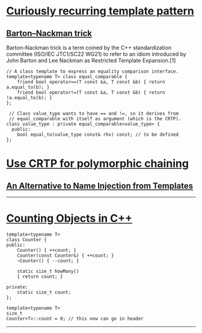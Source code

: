 # [Curiously recurring template pattern](https://en.wikipedia.org/wiki/Curiously_recurring_template_pattern)

## [Barton–Nackman trick](https://en.wikipedia.org/wiki/Barton%E2%80%93Nackman_trick)
Barton–Nackman trick is a term coined by the C++ standardization committee (ISO/IEC JTC1/SC22 WG21) to refer to an idiom introduced by John Barton and Lee Nackman as Restricted Template Expansion.[1]
```
// A class template to express an equality comparison interface.
template<typename T> class equal_comparable {
    friend bool operator==(T const &a, T const &b) { return  a.equal_to(b); }
    friend bool operator!=(T const &a, T const &b) { return !a.equal_to(b); }
};

 // Class value_type wants to have == and !=, so it derives from
 // equal_comparable with itself as argument (which is the CRTP).
class value_type : private equal_comparable<value_type> {
  public:
    bool equal_to(value_type const& rhs) const; // to be defined
};
```

# [Use CRTP for polymorphic chaining](https://marcoarena.wordpress.com/2012/04/29/use-crtp-for-polymorphic-chaining/)


## [An Alternative to Name Injection from Templates](http://www.open-std.org/jtc1/sc22/wg21/docs/papers/1995/N0777.pdf)

------------------------------------------------------------------------------------

# [Counting Objects in C++](https://www.drdobbs.com/cpp/counting-objects-in-c/184403484)

```
template<typename T>
class Counter {
public:
    Counter() { ++count; }
    Counter(const Counter&) { ++count; }
    ~Counter() { --count; }
 
    static size_t howMany()
    { return count; }
 
private:
    static size_t count;
};
 
template<typename T>
size_t
Counter<T>::count = 0; // this now can go in header
```


---------------------------------------------------------------




















